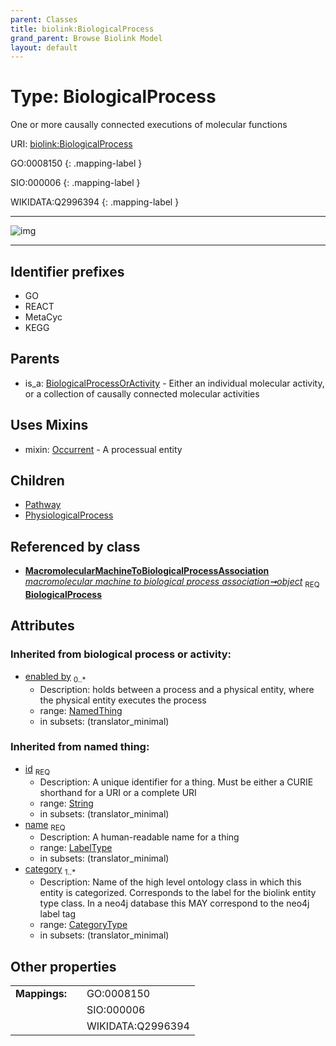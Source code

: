 ```yaml
---
parent: Classes
title: biolink:BiologicalProcess
grand_parent: Browse Biolink Model
layout: default
---
```


# Type: BiologicalProcess


One or more causally connected executions of molecular functions

URI: [biolink:BiologicalProcess](https://w3id.org/biolink/vocab/BiologicalProcess)

GO:0008150
{: .mapping-label }

SIO:000006
{: .mapping-label }

WIKIDATA:Q2996394
{: .mapping-label }


---

![img](http://yuml.me/diagram/nofunky;dir:TB/class/[PhysiologicalProcess],[Pathway],[Occurrent],[NamedThing],[MacromolecularMachineToBiologicalProcessAssociation],[BiologicalProcessOrActivity],[MacromolecularMachineToBiologicalProcessAssociation]-%20object%201..1%3E[BiologicalProcess%7Cid(i):string;name(i):label_type;category(i):category_type%20%2B],[BiologicalProcess]uses%20-.-%3E[Occurrent],[BiologicalProcess]%5E-[PhysiologicalProcess],[BiologicalProcess]%5E-[Pathway],[BiologicalProcessOrActivity]%5E-[BiologicalProcess])

---


## Identifier prefixes

 * GO
 * REACT
 * MetaCyc
 * KEGG

## Parents

 *  is_a: [BiologicalProcessOrActivity](BiologicalProcessOrActivity.md) - Either an individual molecular activity, or a collection of causally connected molecular activities

## Uses Mixins

 *  mixin: [Occurrent](Occurrent.md) - A processual entity

## Children

 * [Pathway](Pathway.md)
 * [PhysiologicalProcess](PhysiologicalProcess.md)

## Referenced by class

 *  **[MacromolecularMachineToBiologicalProcessAssociation](MacromolecularMachineToBiologicalProcessAssociation.md)** *[macromolecular machine to biological process association➞object](macromolecular_machine_to_biological_process_association_object.md)*  <sub>REQ</sub>  **[BiologicalProcess](BiologicalProcess.md)**

## Attributes


### Inherited from biological process or activity:

 * [enabled by](enabled_by.md)  <sub>0..*</sub>
    * Description: holds between a process and a physical entity, where the physical entity executes the process
    * range: [NamedThing](NamedThing.md)
    * in subsets: (translator_minimal)

### Inherited from named thing:

 * [id](id.md)  <sub>REQ</sub>
    * Description: A unique identifier for a thing. Must be either a CURIE shorthand for a URI or a complete URI
    * range: [String](types/String.md)
    * in subsets: (translator_minimal)
 * [name](name.md)  <sub>REQ</sub>
    * Description: A human-readable name for a thing
    * range: [LabelType](types/LabelType.md)
    * in subsets: (translator_minimal)
 * [category](category.md)  <sub>1..*</sub>
    * Description: Name of the high level ontology class in which this entity is categorized. Corresponds to the label for the biolink entity type class. In a neo4j database this MAY correspond to the neo4j label tag
    * range: [CategoryType](types/CategoryType.md)
    * in subsets: (translator_minimal)

## Other properties

|  |  |  |
| --- | --- | --- |
| **Mappings:** | | GO:0008150 |
|  | | SIO:000006 |
|  | | WIKIDATA:Q2996394 |

